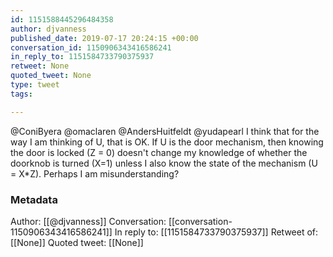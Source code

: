 ```yaml
---
id: 1151588445296484358
author: djvanness
published_date: 2019-07-17 20:24:15 +00:00
conversation_id: 1150906343416586241
in_reply_to: 1151584733790375937
retweet: None
quoted_tweet: None
type: tweet
tags:

---
```


@ConiByera @omaclaren @AndersHuitfeldt @yudapearl I think that for the way I am thinking of U, that is OK. If U is the door mechanism, then knowing the door is locked (Z = 0) doesn't change my knowledge of whether the doorknob is turned (X=1) unless I also know the state of the mechanism (U = X*Z). Perhaps I am misunderstanding?

### Metadata

Author: [[@djvanness]]
Conversation: [[conversation-1150906343416586241]]
In reply to: [[1151584733790375937]]
Retweet of: [[None]]
Quoted tweet: [[None]]
